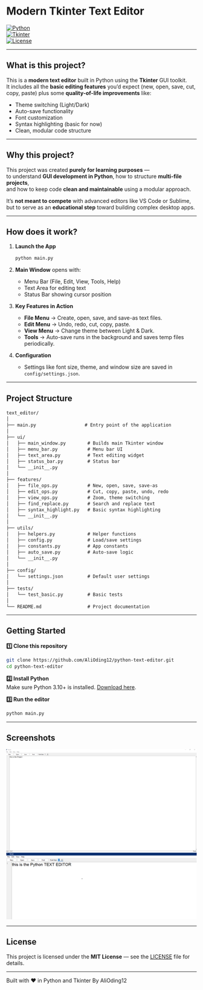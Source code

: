 # Modern Tkinter Text Editor  

[![Python](https://img.shields.io/badge/Python-3.10+-blue.svg?style=for-the-badge&logo=python)](https://www.python.org/)  
[![Tkinter](https://img.shields.io/badge/Tkinter-GUI-orange.svg?style=for-the-badge&logo=windowsterminal)](#)  
[![License](https://img.shields.io/badge/License-MIT-green.svg?style=for-the-badge)](LICENSE)  

---

## What is this project?  

This is a **modern text editor** built in Python using the **Tkinter** GUI toolkit.  
It includes all the **basic editing features** you’d expect (new, open, save, cut, copy, paste) plus some **quality-of-life improvements** like:  

- Theme switching (Light/Dark)  
- Auto-save functionality  
- Font customization  
- Syntax highlighting (basic for now)  
- Clean, modular code structure  

---

## Why this project?  

This project was created **purely for learning purposes** —  
to understand **GUI development in Python**, how to structure **multi-file projects**,  
and how to keep code **clean and maintainable** using a modular approach.  

It’s **not meant to compete** with advanced editors like VS Code or Sublime,  
but to serve as an **educational step** toward building complex desktop apps.

---

## How does it work?  

1. **Launch the App**  
   ```bash
   python main.py
   ```
2. **Main Window** opens with:
   - Menu Bar (File, Edit, View, Tools, Help)  
   - Text Area for editing text  
   - Status Bar showing cursor position  

3. **Key Features in Action**  
   - **File Menu** → Create, open, save, and save-as text files.  
   - **Edit Menu** → Undo, redo, cut, copy, paste.  
   - **View Menu** → Change theme between Light & Dark.  
   - **Tools** → Auto-save runs in the background and saves temp files periodically.  

4. **Configuration**  
   - Settings like font size, theme, and window size are saved in `config/settings.json`.  

---

## Project Structure  

```plaintext
text_editor/
│
├── main.py                  # Entry point of the application
│
├── ui/
│   ├── main_window.py        # Builds main Tkinter window
│   ├── menu_bar.py           # Menu bar UI
│   ├── text_area.py          # Text editing widget
│   ├── status_bar.py         # Status bar
│   └── __init__.py
│
├── features/
│   ├── file_ops.py           # New, open, save, save-as
│   ├── edit_ops.py           # Cut, copy, paste, undo, redo
│   ├── view_ops.py           # Zoom, theme switching
│   ├── find_replace.py       # Search and replace text
│   ├── syntax_highlight.py   # Basic syntax highlighting
│   └── __init__.py
│
├── utils/
│   ├── helpers.py            # Helper functions
│   ├── config.py             # Load/save settings
│   ├── constants.py          # App constants
│   ├── auto_save.py          # Auto-save logic
│   └── __init__.py
│
├── config/
│   └── settings.json         # Default user settings
│
├── tests/
│   └── test_basic.py         # Basic tests
│
└── README.md                 # Project documentation
```

---

## Getting Started  

**1️⃣ Clone this repository**  
```bash
git clone https://github.com/AliOding12/python-text-editor.git
cd python-text-editor
```

**2️⃣ Install Python**  
Make sure Python 3.10+ is installed. [Download here](https://www.python.org/downloads/).

**3️⃣ Run the editor**  
```bash
python main.py
```

---

## Screenshots  

 ![Screen](assets/ss1.png)
 ![Font-Increase](assets/ss2.png)

---

## License  

This project is licensed under the **MIT License** — see the [LICENSE](LICENSE) file for details.  

---

Built with ❤️ in Python and Tkinter  By AliOding12
